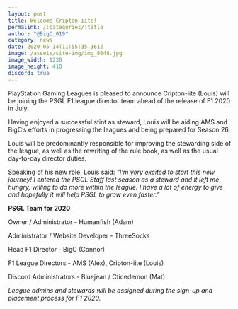 ```yaml
---
layout: post
title: Welcome Cripton-iite!
permalink: /:categories/:title
author: "@BigC_019"
category: news
date: 2020-05-14T11:55:35.161Z
image: /assets/site-img/img_8048.jpg
image_width: 1230
image_height: 410
discord: true
---
```

PlayStation Gaming Leagues is pleased to announce Cripton-iite (Louis) will be joining the PSGL F1 league director team ahead of the release of F1 2020 in July.

<!--more-->

Having enjoyed a successful stint as steward, Louis will be aiding AMS and BigC’s efforts in progressing the leagues and being prepared for Season 26.

Louis will be predominantly responsible for improving the stewarding side of the league, as well as the rewriting of the rule book, as well as the usual day-to-day director duties.

Speaking of his new role, Louis said: *“I’m very excited to start this new journey! I entered the PSGL Staff last season as a steward and it left me hungry, willing to do more within the league. I have a lot of energy to give and hopefully it will help PSGL to grow even faster.”*

**PSGL Team for 2020**

Owner / Administrator - Humanfish (Adam)

Administrator / Website Developer - ThreeSocks


Head F1 Director - BigC (Connor)


F1 League Directors - AMS (Alex), Cripton-iite (Louis)


Discord Administrators - Bluejean / Cticedemon (Mat)

*League admins and stewards will be assigned during the sign-up and placement process for F1 2020.*